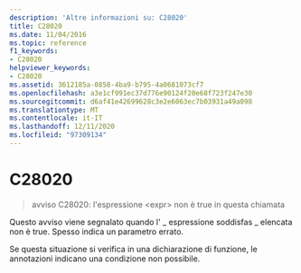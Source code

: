 ```yaml
---
description: 'Altre informazioni su: C28020'
title: C28020
ms.date: 11/04/2016
ms.topic: reference
f1_keywords:
- C28020
helpviewer_keywords:
- C28020
ms.assetid: 3612185a-0858-4ba9-b795-4a0681073cf7
ms.openlocfilehash: a3e1cf991ec37d776e90124f20e68f723f247e30
ms.sourcegitcommit: d6af41e42699628c3e2e6063ec7b03931a49a098
ms.translationtype: MT
ms.contentlocale: it-IT
ms.lasthandoff: 12/11/2020
ms.locfileid: "97309134"
---
```

# <a name="c28020"></a>C28020

> avviso C28020: l'espressione \<expr> non è true in questa chiamata

Questo avviso viene segnalato quando l' \_ espressione soddisfas \_ elencata non è true. Spesso indica un parametro errato.

Se questa situazione si verifica in una dichiarazione di funzione, le annotazioni indicano una condizione non possibile.
